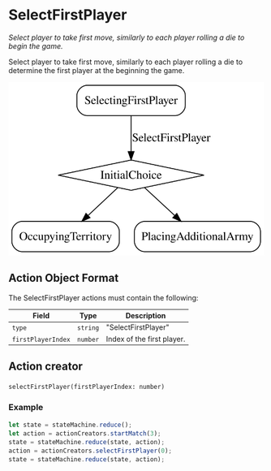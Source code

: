 

# SelectFirstPlayer

*Select player to take first move, similarly to each player rolling a die
to begin the game.*

Select player to take first move, similarly to each player rolling a die to determine the first player at the beginning the game.

![SelectFirstPlayer state diagram](selectfirstplayer.svg)
  

## Action Object Format
The SelectFirstPlayer actions must contain the following:

Field        | Type       | Description
------------ | ---------- | -----------
`type`     | `string` | "SelectFirstPlayer"
`firstPlayerIndex` | `number` | Index of the first player.


## Action creator
`selectFirstPlayer(firstPlayerIndex: number)`


### Example
```javascript
let state = stateMachine.reduce();
let action = actionCreators.startMatch(3);
state = stateMachine.reduce(state, action);
action = actionCreators.selectFirstPlayer(0);
state = stateMachine.reduce(state, action);
```
  
  
  